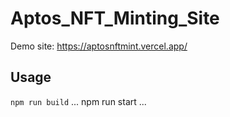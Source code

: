 # Aptos_NFT_Minting_Site
Demo site:  https://aptosnftmint.vercel.app/
## Usage

``
npm run build
``
...
npm run start
...



